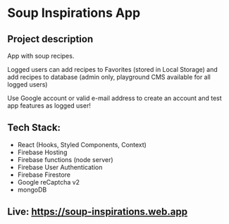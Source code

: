 # Soup Inspirations App

## Project description

App with soup recipes.

Logged users can add recipes to Favorites (stored in Local Storage) and add recipes to database (admin only, playground CMS available for all logged users)

Use Google account or valid e-mail address to create an account and test app features as logged user!

## Tech Stack:

- React (Hooks, Styled Components, Context)
- Firebase Hosting
- Firebase functions (node server)
- Firebase User Authentication
- Firebase Firestore
- Google reCaptcha v2
- mongoDB

## Live: https://soup-inspirations.web.app
